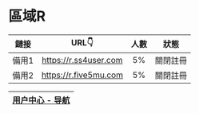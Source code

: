 # 區域R

| 鏈接 | URL👇 | 人數 | 狀態 |
| :----: | :----: | :----: | :----: |
| 備用1 | https://r.ss4user.com | 5% | 關閉註冊 | 
| 備用2 | https://r.five5mu.com | 5% | 關閉註冊 | 

| [用户中心 - 导航](https://github.com/five5mu/shadowsocks/blob/rm/index.md)  |
| :----: |
